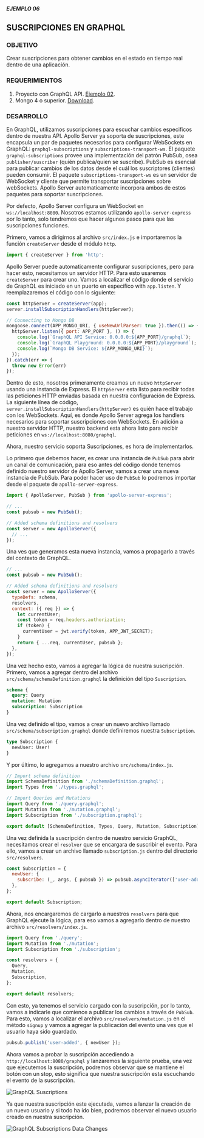 ##### EJEMPLO 06
## SUSCRIPCIONES EN GRAPHQL

### OBJETIVO
Crear suscripciones para obtener cambios en el estado en tiempo real dentro de una aplicación.

### REQUERIMIENTOS
1. Proyecto con GraphQL API. [Ejemplo 02](../Ejemplo-02).
2. Mongo 4 o superior. [Download](https://www.mongodb.com/download-center/community).

### DESARROLLO
En GraphQL, utilizamos suscripciones para escuchar cambios especificos dentro de nuestra API. Apollo Server ya soporta de suscripciones, este encapsula un par de paquetes necesarios para configurar WebSockets en GraphQL: `graphql-subscriptions` y `subscriptions-transport-ws`. El paquete `graphql-subscriptions` provee una implementación del patrón PubSub, osea `publisher/suscriber` (quién publica/quien se suscribe). PubSub es esencial para publicar cambios de los datos desde el cuál los suscriptores (clientes) pueden consumir. El paquete `subscriptions-transport-ws` es un servidor de WebSocket y cliente que permite transportar suscripciones sobre webSockets. Apollo Server automaticamente incorpora ambos de estos paquetes para soportar suscripciones.

Por defecto, Apollo Server configura un WebSocket en `ws://localhost:8080`. Nosotros estamos utilizando `apollo-server-express` por lo tanto, solo tendremos que hacer algunos pasos para que las suscripciones funciones.

Primero, vamos a dirigirnos al archivo `src/index.js` e importaremos la función `createServer` desde el módulo `http`.
```js
import { createServer } from 'http';
```

Apollo Server puede automaticamente configurar suscripciones, pero para hacer esto, necesitamos un servidor HTTP. Para esto usaremos `createServer` para crear uno. Vamos a localizar el código donde el servicio de GraphQL es iniciado en un puerto en específico with `app.listen`. Y reemplazaremos el código con lo siguiente:
```js
const httpServer = createServer(app);
server.installSubscriptionHandlers(httpServer);

// Connecting to Mongo DB
mongoose.connect(APP_MONGO_URI, { useNewUrlParser: true }).then(() => {
  httpServer.listen({ port: APP_PORT }, () => {
    console.log(`GraphQL API Service: 0.0.0.0:${APP_PORT}/graphql`);
    console.log(`GraphQL Playground: 0.0.0.0:${APP_PORT}/playground`);
    console.log(`Mongo DB Service: ${APP_MONGO_URI}`);
  });
}).catch(err => {
  throw new Error(err)
});
```

Dentro de esto, nosotros primeramente creamos un nuevo `httpServer` usando una instancia de Express. El `httpServer` esta listo para recibir todas las peticiones HTTP enviadas basada en nuestra configuración de Express. La siguiente línea de código, `server.installSubscriptionHandlers(httpServer)` es quién hace el trabajo con los WebSockets. Aquí, es donde Apollo Server agrega los handlers necesarios para soportar suscripciones con WebSockets. En adición a nuestro servidor HTTP, nuestro backend esta ahora listo para recibir peticiones en `ws://localhost:8080/graphql`.

Ahora, nuestro servicio soporta Suscripciones, es hora de implementarlos.

Lo primero que debemos hacer, es crear una instancia de `PubSub` para abrir un canal de comunicación, para eso antes del código donde tenemos definido nuestro servidor de Apollo Server, vamos a crear una nueva instancia de PubSub. Para poder hacer uso de `PubSub` lo podremos importar desde el paquete de `apollo-server-express`.
```js
import { ApolloServer, PubSub } from 'apollo-server-express';

// ...
const pubsub = new PubSub();

// Added schema definitions and resolvers
const server = new ApolloServer({
  // ...
});
```

Una ves que generamos esta nueva instancia, vamos a propagarlo a través del contexto de GraphQL.
```js
// ...
const pubsub = new PubSub();

// Added schema definitions and resolvers
const server = new ApolloServer({
  typeDefs: schema,
  resolvers,
  context: ({ req }) => {
    let currentUser;
    const token = req.headers.authorization;
    if (token) {
      currentUser = jwt.verify(token, APP_JWT_SECRET);
    }
    return { ...req, currentUser, pubsub };
  },
});
```

Una vez hecho esto, vamos a agregar la lógica de nuestra suscripción. Primero, vamos a agregar dentro del archivo `src/schema/schemaDefinition.graphql` la definición del tipo `Suscription`.
```graphql
schema {
  query: Query
  mutation: Mutation
  subscription: Subscription
}
```

Una vez definido el tipo, vamos a crear un nuevo archivo llamado `src/schema/subscription.graphql` donde definiremos nuestra `Subscription`.
```graphql
type Subscription {
  newUser: User!
}
```

Y por último, lo agregamos a nuestro archivo `src/schema/index.js`.
```js
// Import schema definition
import SchemaDefinition from './schemaDefinition.graphql';
import Types from './types.graphql';

// Import Queries and Mutations
import Query from './query.graphql';
import Mutation from './mutation.graphql';
import Subscription from './subscription.graphql';

export default [SchemaDefinition, Types, Query, Mutation, Subscription];
```

Una vez definida la suscripción dentro de nuestro servicio GraphQL, necesitamos crear el `resolver` que se encargara de suscribir el evento. Para ello, vamos a crear un archivo llamado `subscription.js` dentro del directorio `src/resolvers`.
```js
const Subscription = {
  newUser: {
    subscribe: (_, args, { pubsub }) => pubsub.asyncIterator(['user-added'])
  },
};

export default Subscription;
```

Ahora, nos encargaremos de cargarlo a nuestros `resolvers` para que GraphQL ejecute la lógica, para eso vamos a agregarlo dentro de nuestro archivo `src/resolvers/index.js`.
```js
import Query from './query';
import Mutation from './mutation';
import Subscription from './subscription';

const resolvers = {
  Query,
  Mutation,
  Subscription,
};

export default resolvers;
```

Con esto, ya tenemos el servicio cargado con la suscripción, por lo tanto, vamos a indicarle que comience a publicar los cambios a través de `PubSub`. Para esto, vamos a localizar el archivo `src/resolvers/mutation.js` en el método `signup` y vamos a agregar la publicación del evento una ves que el usuario haya sido guardado.
```js
pubsub.publish('user-added', { newUser });
```

Ahora vamos a probar la suscripción accediendo a `http://localhost:8080/graphql` y lanzaremos la siguiente prueba, una vez que ejecutemos la suscripción, podremos observar que se mantiene el botón con un stop, esto significa que nuestra suscripción esta escuchando el evento de la suscripción.

![GraphQL Suscriptions](./screenshots/graphql-suscriptions.png)

Ya que nuestra suscripción este ejecutada, vamos a lanzar la creación de un nuevo usuario y si todo ha ido bien, podremos observar el nuevo usuario creado en nuestra suscripción.

![GraphQL Subscriptions Data Changes](./screenshots/graphql-suscriptions-data.png)